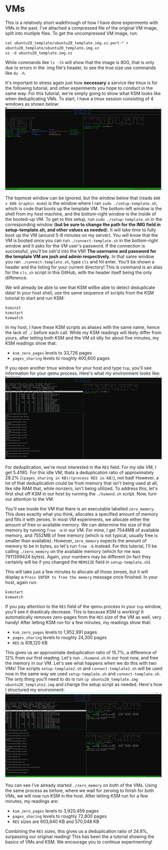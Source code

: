 # VMs
This is a relatively short walkthrough of how I have done experiments with VMs in the past. I've attached a compressed file of the original VM image, split into mutliple files. To get the uncompressed VM image, run:
```
cat ubuntu20_template/ubuntu20_template.img.xz.part-* > ubuntu20_template/ubuntu20_template.img.xz
xz -d ubuntu20_template.img.xz
```
While commands like `ls -lh` will show that the image is 80G, that is only due to errors in the .img file's header, to see the true size use commands like `du -h`.  
  
It's important to stress again just how **necessary** a service like tmux is for the following tutorial, and other experiments you hope to conduct in the same way. For this tutorial, we're simply going to show what KSM looks like when deduplicating VMs. To start, I have a tmux session consisting of 4 windows as shown below:  
![screenshot](../../Images/testVMs_beginning.png)  
  
The topmost window can be ignored, but the window below that (reads `800 x 600 Graphic mode`) is the window where I ran `sudo ./setup-template.sh`, which is code that boots up the template VM. The bottom-left window is the shell from my host machine, and the bottom-right window is the inside of the booted-up VM. To get to this setup, run `sudo ./setup-template.sh` in the corresponding window (**but be sure to change the path for the IMG field in setup-template.sh, and other values as needed**). It will take time to fully boot up the VM (around 5-8 minutes on my server). You will know that the VM is booted once you can run `./connect-template.sh` in the bottom-right window and it asks for the VM user's password. If the connection is successful, you'll be ssh'd into the VM! **The username and password for the template VM are josh and admin respectively.** In that same window you ran `./connect-template.sh`, type `cls` and hit enter. You'll be shown a header and the listing for your current directory! This is command is an alias for the `cls.sh` script in this GitHub, with the header itself being the only difference.  

We will already be able to see that KSM willbe able to detect deduplicate data! In your host shell, use the same sequence of scripts from the KSM tutorial to start and run KSM:
```
ksminit
ksmstart
ksmwatch
```

In my host, I have these KSM scripts as aliases with the same name, hence the lack of `./` before each call. While my KSM readings will likely differ from yours, after letting both KSM and the VM sit idly for about five minutes, my KSM readings show that:
 * `ksm_zero_pages` levels to 33,726 pages
 * `pages_sharing` levels to roughly 400,600 pages
  
If you open another tmux window for your host and type `top`, you'll see information for your qemu process. Here's what my environment looks like:  
![screenshot](../../Images/testVMs_1nonzero.png)  
  
For deduplication, we're most interested in the `RES` field. For my idle VM, I get 5.419G. For this idle VM, thats a deduplication ratio of approximately 28.2% (`(pages_sharing in KB)/(process RES in KB)`), not bad! However, a lot of that deduplication could be from memory that isn't being used at all, like idle RAM that, while nonzero, isn't being utilized. To address this, let's first shut off KSM in our host by running the `./ksmend.sh` script. Now, turn our attention to the VM.  

You'll see inside the VM that there is an executable labelled `zero_memory`. This does exactly what you think, allocates a specified amount of memory and fills it with zeroes. In most VM experiments, we allocate either the amount of free or available memory. We can determine the size of that memory by running `free -m` in our VM. For mine, I get 7544MB of available memory, and 7552MB of free memory (which is not typical, usually free is smaller than available). However, `zero_memory` expects the amount of memory to be in bytes, so let's run `free -b` instead. For this tutorial, I'll be calling `./zero_memory` on the available memory (which for me was 7911399424 bytes). Again, your numbers may be different (in fact they certainly will be if you changed the `MEMSIZE` field in `setup-template.sh`).  

This will take just a few minutes to allocate all those zeroes, but it will display a `Press ENTER to free the memory` message once finished. In your host, again run: 
```
ksmstart
ksmwatch
```

If you pay attention to the `RES` field of the qemu process in your `top` window, you'll see it drasticaly decrease. This is because KSM is working! It automatically removes zero-pages from the `RES` size of the VM as well, very handy! After letting KSM run for a few minutes, my readings show that:
 * `ksm_zero_pages` levels to 1,952,991 pages
 * `pages_sharing` levels to roughly 24,300 pages
 * `RES` is 618,120 KB
  
This gives us an approximate deduplication ratio of 15.7%, a difference of 12% from our first reading. Let's run `./ksmend.sh` in our host now, and free the memory in our VM. Let's see what happens when we do this with two VMs! The scripts `setup-template2.sh` and `connect-template2.sh` will be used now in the same way we used `setup-template.sh` and `connect-template.sh`. The only thing you'll need to do is run `cp ubuntu20_template.img ubuntu20_template2.img` and change the setup script as needed. Here's how I structured my environment:  
![screenshot](../../Images/testVMs_beginning2.png)  

You can see I've already started `./zero_memory` on both of the VMs. Using the same process as before, where we wait for zeroing to finish for both VMs, we will now run KSM in the host. After letting KSM run for a few minutes, my readings are:
 * `ksm_zero_pages` levels to 3,920,459 pages
 * `pages_sharing` levels to roughly 72,800 pages
 * `RES` sizes are 603,640 KB and 570,048 KB

 Combining the `RES` sizes, this gives us a deduplication ratio of 24.8%, surpassing our original reading! This has been the a tutorial showing the basics of VMs and KSM. We encourage you to continue experimenting! 
  

 